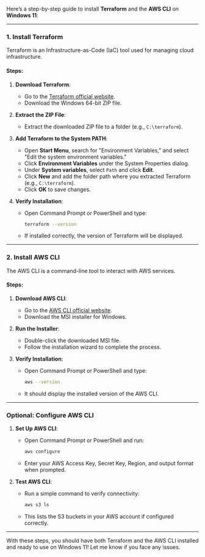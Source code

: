 Here’s a step-by-step guide to install **Terraform** and the **AWS CLI** on **Windows 11**:  

---

### **1. Install Terraform**

Terraform is an Infrastructure-as-Code (IaC) tool used for managing cloud infrastructure.  

#### **Steps**:
1. **Download Terraform**:  
   - Go to the [Terraform official website](https://www.terraform.io/downloads).  
   - Download the Windows 64-bit ZIP file.  

2. **Extract the ZIP File**:  
   - Extract the downloaded ZIP file to a folder (e.g., `C:\terraform`).  

3. **Add Terraform to the System PATH**:  
   - Open **Start Menu**, search for "Environment Variables," and select "Edit the system environment variables."  
   - Click **Environment Variables** under the System Properties dialog.  
   - Under **System variables**, select `Path` and click **Edit**.  
   - Click **New** and add the folder path where you extracted Terraform (e.g., `C:\terraform`).  
   - Click **OK** to save changes.  

4. **Verify Installation**:  
   - Open Command Prompt or PowerShell and type:  
     ```bash
     terraform --version
     ```
   - If installed correctly, the version of Terraform will be displayed.

---

### **2. Install AWS CLI**  

The AWS CLI is a command-line tool to interact with AWS services.  

#### **Steps**:
1. **Download AWS CLI**:  
   - Go to the [AWS CLI official website](https://docs.aws.amazon.com/cli/latest/userguide/install-cliv2-windows.html).  
   - Download the MSI installer for Windows.  

2. **Run the Installer**:  
   - Double-click the downloaded MSI file.  
   - Follow the installation wizard to complete the process.  

3. **Verify Installation**:  
   - Open Command Prompt or PowerShell and type:  
     ```bash
     aws --version
     ```
   - It should display the installed version of the AWS CLI.  

---

### **Optional: Configure AWS CLI**
1. **Set Up AWS CLI**:  
   - Open Command Prompt or PowerShell and run:  
     ```bash
     aws configure
     ```
   - Enter your AWS Access Key, Secret Key, Region, and output format when prompted.  

2. **Test AWS CLI**:  
   - Run a simple command to verify connectivity:  
     ```bash
     aws s3 ls
     ```
   - This lists the S3 buckets in your AWS account if configured correctly.  

---

With these steps, you should have both Terraform and the AWS CLI installed and ready to use on Windows 11! Let me know if you face any issues.
